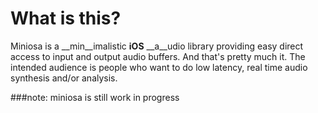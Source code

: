 # What is this?


Miniosa is a __min__imalistic __iOS__ __a__udio library providing easy direct access to input and output audio buffers. And that's pretty much it. The intended audience is people who want to do low latency, real time audio synthesis and/or analysis.

###note: miniosa is still work in progress